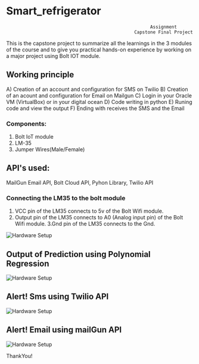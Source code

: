 # Smart_refrigerator


                                                          Assignment 
                                                    Capstone Final Project

This is the capstone project to summarize all the learnings in the 3 modules of the course and to give you practical hands-on experience by working on a major project using Bolt IOT module.


## Working principle

A) Creation of an account and configuration for SMS on Twilio
B) Creation of an acount and configuration for Email on Mailgun
C) Login in your Oracle VM (VirtualBox) or in your digital ocean
D) Code writing in python
E) Runing code and view the output
F) Ending with receives the SMS and the Email 


### Components:
1) Bolt IoT module
2) LM-35
3) Jumper Wires(Male/Female)

## API's used: 
   MailGun Email API, Bolt Cloud API, Pyhon Library, Twilio API

### Connecting the LM35 to the bolt module
1. VCC pin of the LM35 connects to 5v of the Bolt Wifi module.
2. Output pin of the LM35 connects to A0 (Analog input pin) of the Bolt Wifi module.
3.Gnd pin of the LM35 connects to the Gnd.

![Hardware Setup](https://github.com/prachi-ag/Smart_refrigerator/blob/master/moduleSetUp_bb.png)

## Output of Prediction using Polynomial Regression
![Hardware Setup](https://github.com/prachi-ag/Smart_refrigerator/blob/master/Screenshot%20(7).png)


## Alert! Sms using Twilio API
![Hardware Setup](https://github.com/prachi-ag/Smart_refrigerator/blob/master/twilio_Sms_Alert.jpeg)

## Alert! Email using mailGun API
![Hardware Setup](https://github.com/prachi-ag/Smart_refrigerator/blob/master/mailgun_email_Alert.jpeg)

ThankYou!
